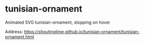 # tunisian-ornament
Animated SVG tunisian-ornament, stopping on hover

Address: https://shoutinglime.github.io/tunisian-ornament/tunisian-ornament.html
